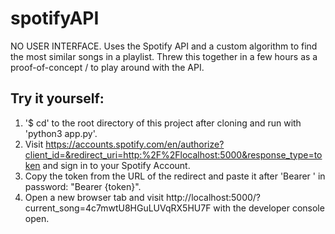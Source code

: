 # spotifyAPI
NO USER INTERFACE. Uses the Spotify API and a custom algorithm to find the most similar songs in a playlist. Threw this together in a few hours as a proof-of-concept / to play around with the API.

## Try it yourself:
1. '$ cd' to the root directory of this project after cloning and run with 'python3 app.py'. 
2. Visit https://accounts.spotify.com/en/authorize?client_id=&redirect_uri=http:%2F%2Flocalhost:5000&response_type=token and sign in to your Spotify Account.
3. Copy the token from the URL of the redirect and paste it after 'Bearer ' in password: "Bearer {token}".
4. Open a new browser tab and visit http://localhost:5000/?current_song=4c7mwtU8HGuLUVqRX5HU7F with the developer console open.
